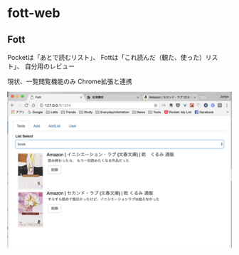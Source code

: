 # fott-web

## Fott

Pocketは「あとで読むリスト」、
Fottは「これ読んだ（観た、使った）リスト」、
自分用のレビュー

現状、一覧閲覧機能のみ
Chrome拡張と連携

<img src="./web-preview.png"/>
